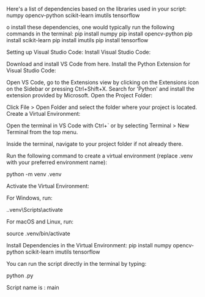 Here's a list of dependencies based on the libraries used in your script:
numpy
opencv-python
scikit-learn
imutils
tensorflow

o install these dependencies, one would typically run the following commands in the terminal:
pip install numpy
pip install opencv-python
pip install scikit-learn
pip install imutils
pip install tensorflow

Setting up Visual Studio Code:
Install Visual Studio Code:

Download and install VS Code from here.
Install the Python Extension for Visual Studio Code:

Open VS Code, go to the Extensions view by clicking on the Extensions icon on the Sidebar or pressing Ctrl+Shift+X.
Search for 'Python' and install the extension provided by Microsoft.
Open the Project Folder:

Click File > Open Folder and select the folder where your project is located.
Create a Virtual Environment:

Open the terminal in VS Code with Ctrl+` or by selecting Terminal > New Terminal from the top menu.

Inside the terminal, navigate to your project folder if not already there.

Run the following command to create a virtual environment (replace .venv with your preferred environment name):

python -m venv .venv

Activate the Virtual Environment:

For Windows, run:

.\.venv\Scripts\activate

For macOS and Linux, run:

source .venv/bin/activate

Install Dependencies in the Virtual Environment:
pip install numpy opencv-python scikit-learn imutils tensorflow


You can run the script directly in the terminal by typing:

python <script-name>.py

Script name is : main
